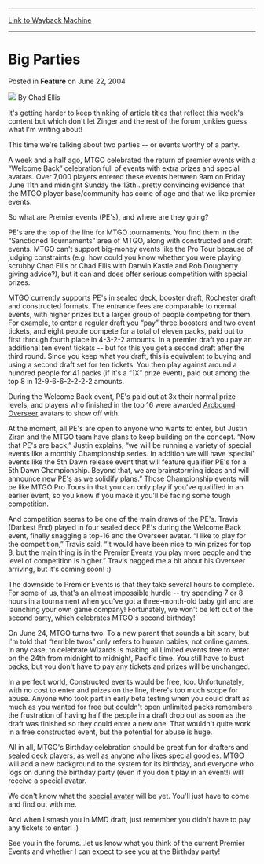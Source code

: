 
---
[Link to Wayback Machine](https://web.archive.org/web/20220118173630/https://magic.wizards.com/en/articles/archive/feature/big-parties-2004-06-22)

[_metadata_:wayback_url]:- "https://magic.wizards.com/en/articles/archive/feature/big-parties-2004-06-22"
[_metadata_:wayback_raw_url]:- "https://web.archive.org/web/20220118173630id_/https://magic.wizards.com/en/articles/archive/feature/big-parties-2004-06-22"
[_metadata_:wayback_capture_timestamp]:- "2022-01-18 17:36:30+00:00"
[_metadata_:publish_date]:- "2004-06-22"
[_metadata_:description]:- "It's getting harder to keep thinking of article titles that reflect this week's content but which don't let Zinger and the rest of the forum junkies guess what I'm writing about!This time we're talking about two parties -- or events worthy of a party. A week and a half ago, MTGO celebrated the return of premier events with a “Welcome Back” celebration full of events with extra"
[_metadata_:generator]:- "Drupal 7 (http://drupal.org)"
---


Big Parties
===========



 Posted in **Feature**
 on June 22, 2004 






![](https://media.magic.wizards.com/styles/auth_small/public/images/hero/wizardslogo_thumb.jpg)
By Chad Ellis











It's getting harder to keep thinking of article titles that reflect this week's content but which don't let Zinger and the rest of the forum junkies guess what I'm writing about!

This time we're talking about two parties -- or events worthy of a party. 

 A week and a half ago, MTGO celebrated the return of premier events with a “Welcome Back” celebration full of events with extra prizes and special avatars. Over 7,000 players entered these events between 9am on Friday June 11th and midnight Sunday the 13th…pretty convincing evidence that the MTGO player base/community has come of age and that we like premier events.

So what are Premier events (PE's), and where are they going?

PE's are the top of the line for MTGO tournaments. You find them in the “Sanctioned Tournaments” area of MTGO, along with constructed and draft events. MTGO can't support big-money events like the Pro Tour because of judging constraints (e.g. how could you know whether you were playing scrubby Chad Ellis or Chad Ellis with Darwin Kastle and Rob Dougherty giving advice?), but it can and does offer serious competition with special prizes.

MTGO currently supports PE's in sealed deck, booster draft, Rochester draft and constructed formats. The entrance fees are comparable to normal events, with higher prizes but a larger group of people competing for them. For example, to enter a regular draft you “pay” three boosters and two event tickets, and eight people compete for a total of eleven packs, paid out to first through fourth place in 4-3-2-2 amounts. In a premier draft you pay an additional ten event tickets -- but for this you get a second draft after the third round. Since you keep what you draft, this is equivalent to buying and using a second draft set for ten tickets. You then play against around a hundred people for 41 packs (if it's a “1X” prize event), paid out among the top 8 in 12-9-6-6-2-2-2-2 amounts.

 During the Welcome Back event, PE's paid out at 3x their normal prize levels, and players who finished in the top 16 were awarded [Arcbound Overseer](https://gatherer.wizards.com/Pages/Card/Details.aspx?name=Arcbound+Overseer) avatars to show off with.

At the moment, all PE's are open to anyone who wants to enter, but Justin Ziran and the MTGO team have plans to keep building on the concept. “Now that PE's are back,” Justin explains, “we will be running a variety of special events like a monthly Championship series. In addition we will have ‘special' events like the 5th Dawn release event that will feature qualifier PE's for a 5th Dawn Championship. Beyond that, we are brainstorming ideas and will announce new PE's as we solidify plans.” Those Championship events will be like MTGO Pro Tours in that you can only play if you've qualified in an earlier event, so you know if you make it you'll be facing some tough competition.

And competition seems to be one of the main draws of the PE's. Travis (Darkest End) played in four sealed deck PE's during the Welcome Back event, finally snagging a top-16 and the Overseer avatar. “I like to play for the competition,” Travis said. “It would have been nice to win prizes for top 8, but the main thing is in the Premier Events you play more people and the level of competition is higher.” Travis nagged me a bit about his Overseer arriving, but it's coming soon! :)

The downside to Premier Events is that they take several hours to complete. For some of us, that's an almost impossible hurdle -- try spending 7 or 8 hours in a tournament when you've got a three-month-old baby girl and are launching your own game company! Fortunately, we won't be left out of the second party, which celebrates MTGO's second birthday!

On June 24, MTGO turns two. To a new parent that sounds a bit scary, but I'm told that “terrible twos” only refers to human babies, not online games. In any case, to celebrate Wizards is making all Limited events free to enter on the 24th from midnight to midnight, Pacific time. You still have to bust packs, but you don't have to pay any tickets and prizes will be unchanged. 

In a perfect world, Constructed events would be free, too. Unfortunately, with no cost to enter and prizes on the line, there's too much scope for abuse. Anyone who took part in early beta testing when you could draft as much as you wanted for free but couldn't open unlimited packs remembers the frustration of having half the people in a draft drop out as soon as the draft was finished so they could enter a new one. That wouldn't quite work in a free constructed event, but the potential for abuse is huge. 

All in all, MTGO's Birthday celebration should be great fun for drafters and sealed deck players, as well as anyone who likes special goodies. MTGO will add a new background to the system for its birthday, and everyone who logs on during the birthday party (even if you don't play in an event!) will receive a special avatar.

We don't know what the [special avatar](http://archive.wizards.com/Magic/Magazine/Article.aspx?x=magic/magiconline/articlejz061804) will be yet. You'll just have to come and find out with me.

And when I smash you in MMD draft, just remember you didn't have to pay any tickets to enter! :)

See you in the forums…let us know what you think of the current Premier Events and whether I can expect to see you at the Birthday party!







